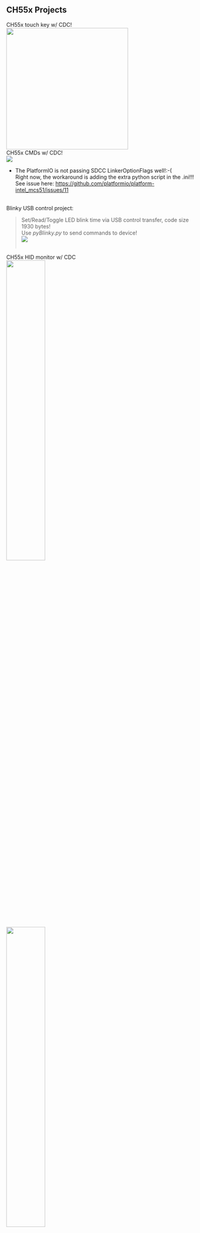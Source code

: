 CH55x Projects
--------

   CH55x touch key w/ CDC! <br>
<img src="https://github.com/jmysu/mBusSTM32USB/blob/main/pic/CH554Touch.jpg" height=320 > 
   <br>
   CH55x CMDs w/ CDC! <br>
<img src="https://github.com/jmysu/mBusSTM32USB/blob/main/pic/CH554CMDs0706.jpg"> <br>
   - The PlatformIO is not passing SDCC LinkerOptionFlags well!:-( <br>
     Right now, the workaround is adding the extra python script in the .ini!!! <br>
     See issue here: https://github.com/platformio/platform-intel_mcs51/issues/11 <br>
     <br>


Blinky USB control project: <br>
> Set/Read/Toggle LED blink time via USB control transfer, code size 1930 bytes! <br>
  Use _pyBlinky.py_ to send commands to device! <br>
  <img src="https://github.com/jmysu/mBusSTM32USB/blob/main/pic/BlinkyUSBcapture.jpg"> <br>
     <br>

CH55x HID monitor w/ CDC <br>
<img src="https://github.com/jmysu/mBusSTM32USB/blob/main/pic/cdcHID0716.jpg" width=45%>  
<img src="https://github.com/jmysu/mBusSTM32USB/blob/main/pic/cdcHID0716busHund.jpg" width=45%><br>

<br> 

---
- [CH554 SDK port](https://github.com/Blinkinlabs/ch554_sdcc) CH551/552/554 software development kit for SDCC<br>
